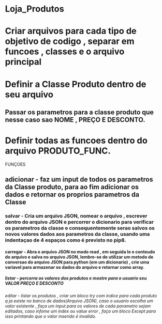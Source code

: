 # Loja_Produtos

# Criar arquivos para cada tipo de objetivo de codigo , separar em funcoes , classes e o arquivo principal

# Definir a Classe Produto dentro de seu arquivo
## Passar os parametros para a classe produto que nesse caso sao NOME , PREÇO E DESCONTO.

# Definir todas as funcoes dentro do arquivo PRODUTO_FUNC.

FUNÇOES
## adicionar - faz um input de todos os parametros da Classe produto, para ao fim adicionar os dados e retornar os proprios parametros da Classe

### salvar - Cria um arquivo JSON, nomear o arquivo , escrever dentro do arquivo JSON e percorrer o dicionario para verificar os parametros da classe e consequentemente serao salvos os novos valores dados aos parametros da classe, usando uma indentaçao de 4 espaços como é previsto no pip8.

#### carregar - Abra o arquivo JSON no modo read , em seguida le o conteudo do arquivo e salva no arquivo JSON, lembre-se de utilizar um metodo de conversao do arquivo JSON para python (em um dicionario) , crie uma variavel para armazenar os dados do arquivo e retornar como array.

##### listar - percorra os valores dos produtos e mostre para o usuario seu VALOR PREÇO E DESCONTO

###### editar - listar os produtos , criar um bloco try com indice para cada produto q ja existe no banco de dados(Arquivo JSON), caso o usuario escolha um valor existente , faça um input para os valores de cada parametro sejam editados, caso infome um index ou value error , faça um bloco Except para isso printando que o valor inserido é invalido.
